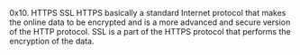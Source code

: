 0x10. HTTPS SSL
 HTTPS basically a standard Internet protocol that makes the online data to be encrypted and is a more advanced and secure version of the HTTP protocol. SSL is a part of the HTTPS protocol that performs the encryption of the data.
